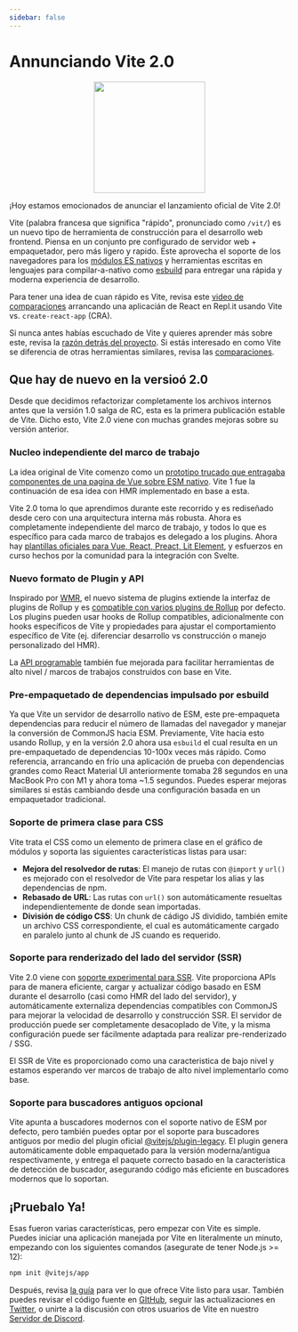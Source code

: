 ```yaml
---
sidebar: false
---
```


# Annunciando Vite 2.0

<p style="text-align:center">
  <img src="/logo.svg" style="height:200px">
</p>

¡Hoy estamos emocionados de anunciar el lanzamiento oficial de Vite 2.0!

Vite (palabra francesa que significa "rápido", pronunciado como `/vit/`) es un nuevo tipo de herramienta de construcción para el desarrollo web frontend. Piensa en un conjunto pre configurado de servidor web + empaquetador, pero más ligero y rapido. Este aprovecha el soporte de los navegadores para los [módulos ES nativos](https://developer.mozilla.org/en-US/docs/Web/JavaScript/Guide/Modules) y herramientas escritas en lenguajes para compilar-a-nativo como [esbuild](https://esbuild.github.io/) para entregar una rápida y moderna experiencia de desarrollo.

Para tener una idea de cuan rápido es Vite, revisa este [video de comparaciones](https://twitter.com/amasad/status/1355379680275128321) arrancando una aplicacián de React en Repl.it usando Vite vs. `create-react-app` (CRA).

Si nunca antes habías escuchado de Vite y quieres aprender más sobre este, revisa la [razón detrás del proyecto](https://vitejs.dev/guide/why.html). Si estás interesado en como Vite se diferencia de otras herramientas similares, revisa las [comparaciones](https://vitejs.dev/guide/comparisons.html).

## Que hay de nuevo en la versioó 2.0

Desde que decidimos refactorizar completamente los archivos internos antes que la versión 1.0 salga de RC, esta es la primera publicación estable de Vite. Dicho esto, Vite 2.0 viene con muchas grandes mejoras sobre su versión anterior.

### Nucleo independiente del marco de trabajo

La idea original de Vite comenzo como un [prototipo trucado que entragaba componentes de una pagina de Vue sobre ESM nativo](https://github.com/vuejs/vue-dev-server). Vite 1 fue la continuación de esa idea con HMR implementado en base a esta.

Vite 2.0 toma lo que aprendimos durante este recorrido y es rediseñado desde cero con una arquitectura interna más robusta. Ahora es completamente independiente del marco de trabajo, y todos lo que es específico para cada marco de trabajos es delegado a los plugins. Ahora hay [plantillas oficiales para Vue, React, Preact, Lit Element](https://github.com/vitejs/vite/tree/main/packages/create-vite), y esfuerzos en curso hechos por la comunidad para la integración con Svelte.

### Nuevo formato de Plugin y API

Inspirado por [WMR](https://github.com/preactjs/wmr), el nuevo sistema de plugins extiende la interfaz de plugins de Rollup y es [compatible con varios plugins de Rollup](https://vite-rollup-plugins.patak.dev/) por defecto. Los plugins pueden usar hooks de Rollup compatibles, adicionalmente con hooks específicos de Vite y propiedades para ajustar el comportamiento específico de Vite (ej. diferenciar desarrollo vs construcción o manejo personalizado del HMR).

La [API programable](https://vitejs.dev/guide/api-javascript.html) también fue mejorada para facilitar herramientas de alto nivel / marcos de trabajos construidos con base en Vite.

### Pre-empaquetado de dependencias impulsado por esbuild

Ya que Vite un servidor de desarrollo nativo de ESM, este pre-empaqueta dependencias para reducir el número de llamadas del navegador y manejar la conversión de CommonJS hacia ESM. Previamente, Vite hacia esto usando Rollup, y en la versión 2.0 ahora usa `esbuild` el cual resulta en un pre-empaquetado de dependencias 10-100x veces más rápido. Como referencia, arrancando en frío una aplicación de prueba con dependencias grandes como React Material UI anteriormente tomaba 28 segundos en una MacBook Pro con M1 y ahora toma ~1.5 segundos. Puedes esperar mejoras similares si estás cambiando desde una configuración basada en un empaquetador tradicional.

### Soporte de primera clase para CSS

Vite trata el CSS como un elemento de primera clase en el gráfico de módulos y soporta las siguientes características listas para usar:

- **Mejora del resolvedor de rutas**: El manejo de rutas con `@import` y `url()` es mejorado con el resolvedor de Vite para respetar los alias y las dependencias de npm.
- **Rebasado de URL**: Las rutas con `url()` son automáticamente resueltas independientemente de donde sean importadas.
- **División de código CSS**: Un chunk de cádigo JS dividido, también emite un archivo CSS correspondiente, el cual es automáticamente cargado en paralelo junto al chunk de JS cuando es requerido.

### Soporte para renderizado del lado del servidor (SSR)

Vite 2.0 viene con [soporte experimental para SSR](https://vitejs.dev/guide/ssr.html). Vite proporciona APIs para de manera eficiente, cargar y actualizar código basado en ESM durante el desarrollo (casi como HMR del lado del servidor), y automáticamente externaliza dependencias compatibles con CommonJS para mejorar la velocidad de desarrollo y construcción SSR. El servidor de producción puede ser completamente desacoplado de Vite, y la misma configuración puede ser fácilmente adaptada para realizar pre-renderizado / SSG.

El SSR de Vite es proporcionado como una caracteristica de bajo nivel y estamos esperando ver marcos de trabajo de alto nivel implementarlo como base.

### Soporte para buscadores antiguos opcional

Vite apunta a buscadores modernos con el soporte nativo de ESM por defecto, pero también puedes optar por el soporte para buscadores antiguos por medio del plugin oficial [@vitejs/plugin-legacy](https://github.com/vitejs/vite/tree/main/packages/plugin-legacy). El plugin genera automáticamente doble empaquetado para la versión moderna/antigua respectivamente, y entrega el paquete correcto basado en la característica de detección de buscador, asegurando código más eficiente en buscadores modernos que lo soportan.

## ¡Pruebalo Ya!

Esas fueron varias características, pero empezar con Vite es simple. Puedes iniciar una aplicación manejada por Vite en literalmente un minuto, empezando con los siguientes comandos (asegurate de tener Node.js >= 12):

```bash
npm init @vitejs/app
```

Después, revisa [la guía](https://vitejs.dev/guide/) para ver lo que ofrece Vite listo para usar. También puedes revisar el código fuente en [GItHub](https://github.com/vitejs/vite), seguir las actualizaciones en [Twitter](https://twitter.com/vite_js), o unirte a la discusión con otros usuarios de Vite en nuestro [Servidor de Discord](http://chat.vitejs.dev/).
